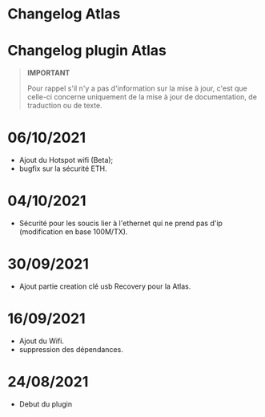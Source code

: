 # Changelog Atlas

# Changelog plugin Atlas

>**IMPORTANT**
>
>Pour rappel s'il n'y a pas d'information sur la mise à jour, c'est que celle-ci concerne uniquement de la mise à jour de documentation, de traduction ou de texte.

# 06/10/2021

- Ajout du Hotspot wifi (Beta);
- bugfix sur la sécurité ETH.

# 04/10/2021

- Sécurité pour les soucis lier à l'ethernet qui ne prend pas d'ip (modification en base 100M/TX).

# 30/09/2021

- Ajout partie creation clé usb Recovery pour la Atlas.

# 16/09/2021

- Ajout du Wifi.
- suppression des dépendances.

# 24/08/2021

- Debut du plugin
